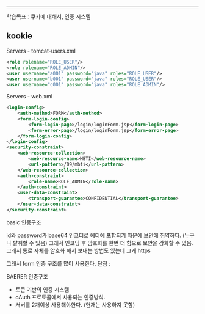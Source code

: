 <hr>

학습목표 : 쿠키에 대해서, 인증 시스템

## kookie


Servers - tomcat-users.xml
```xml
<role rolename="ROLE_USER"/>
<role rolename="ROLE_ADMIN"/>
<user username="a001" password="java" roles="ROLE_USER"/>
<user username="b001" password="java" roles="ROLE_USER"/>
<user username="c001" password="java" roles="ROLE_ADMIN"/>
```

Servers - web.xml
```xml
<login-config>
	<auth-method>FORM</auth-method>
	<form-login-config>
		<form-login-page>/login/loginForm.jsp</form-login-page>
		<form-error-page>/login/loginForm.jsp</form-error-page>
	</form-login-config>
</login-config>
<security-constraint>
	<web-resource-collection>
		<web-resource-name>MBTI</web-resource-name>
		<url-pattern>/09/mbti</url-pattern>
	</web-resource-collection>
	<auth-constraint>
		<role-name>ROLE_ADMIN</role-name>
	</auth-constraint>
	<user-data-constraint>
		<transport-guarantee>CONFIDENTIAL</transport-guarantee>
	</user-data-constraint>
</security-constraint>
```

basic 인증구조

id와 password가 base64 인코더로 헤더에 포함되기 때문에 
보안에 취약하다. (누구나 탈취할 수 있음)
그래서 인코딩 후 암호화를 한번 더 함으로 보안을 강화할 수 있음.
그래서 통로 자체를 암호화 해서 보내는 방법도 있는데 그게 https




그래서 form 인증 구조를 많이 사용한다.
단점 : 


BAERER 인증구조

- 토큰 기반의 인증 시스템
- oAuth 프로토콜에서 사용되는 인증방식.
- 서버를 2개이상 사용해야한다. (현재는 사용하지 못함)